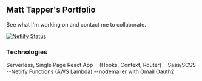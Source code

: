 ## Matt Tapper's Portfolio

See what I'm working on and contact me to collaborate.

[![Netlify Status](https://api.netlify.com/api/v1/badges/f080a691-f21e-450c-8a09-93d2cb62df70/deploy-status)](https://app.netlify.com/sites/bytapper/deploys)

### Technologies

Serverless, Single Page React App
--(Hooks, Context, Router)
--Sass/SCSS
--Netlify Functions (AWS Lambda)
--nodemailer with Gmail Oauth2



